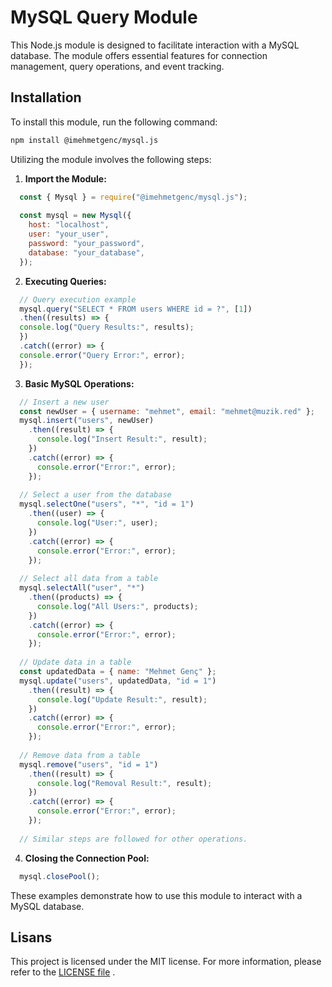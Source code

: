# MySQL Query Module

This Node.js module is designed to facilitate interaction with a MySQL database. The module offers essential features for connection management, query operations, and event tracking.

## Installation

To install this module, run the following command:

```bash
npm install @imehmetgenc/mysql.js
```

Utilizing the module involves the following steps:

1. **Import the Module:**

```javascript
  const { Mysql } = require("@imehmetgenc/mysql.js");
  
  const mysql = new Mysql({
    host: "localhost",
    user: "your_user",
    password: "your_password",
    database: "your_database",
  });
```

2. **Executing Queries:**

```javascript
  // Query execution example
  mysql.query("SELECT * FROM users WHERE id = ?", [1])
  .then((results) => {
  console.log("Query Results:", results);
  })
  .catch((error) => {
  console.error("Query Error:", error);
  });
```

3. **Basic MySQL Operations:**

```javascript
  // Insert a new user
  const newUser = { username: "mehmet", email: "mehmet@muzik.red" };
  mysql.insert("users", newUser)
    .then((result) => {
      console.log("Insert Result:", result);
    })
    .catch((error) => {
      console.error("Error:", error);
    });
  
  // Select a user from the database
  mysql.selectOne("users", "*", "id = 1")
    .then((user) => {
      console.log("User:", user);
    })
    .catch((error) => {
      console.error("Error:", error);
    });
  
  // Select all data from a table
  mysql.selectAll("user", "*")
    .then((products) => {
      console.log("All Users:", products);
    })
    .catch((error) => {
      console.error("Error:", error);
    });
  
  // Update data in a table
  const updatedData = { name: "Mehmet Genç" };
  mysql.update("users", updatedData, "id = 1")
    .then((result) => {
      console.log("Update Result:", result);
    })
    .catch((error) => {
      console.error("Error:", error);
    });
  
  // Remove data from a table
  mysql.remove("users", "id = 1")
    .then((result) => {
      console.log("Removal Result:", result);
    })
    .catch((error) => {
      console.error("Error:", error);
    });
  
  // Similar steps are followed for other operations.
```

4. **Closing the Connection Pool:**

```javascript
  mysql.closePool();
```

These examples demonstrate how to use this module to interact with a MySQL database.

## Lisans

This project is licensed under the MIT license. For more information, please refer to the [LICENSE file](LICENSE) .
